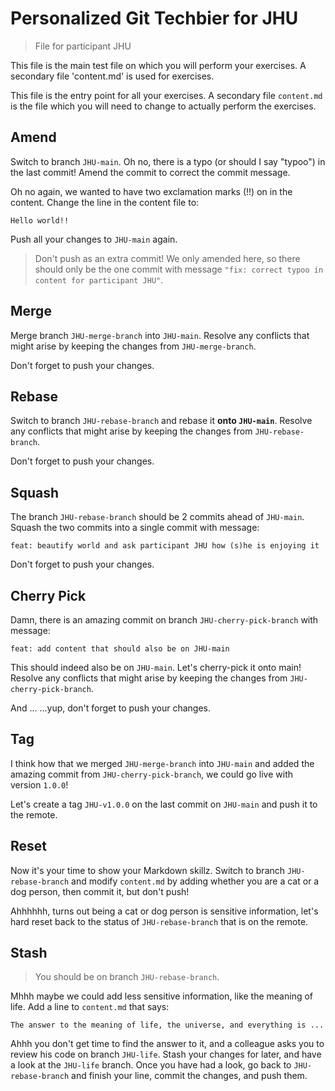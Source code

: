 # Personalized Git Techbier for JHU

> File for participant JHU

This file is the main test file on which you will perform your exercises. A
secondary file 'content.md' is used for  exercises.

This file is the entry point for all your exercises. A secondary file
`content.md` is the file which you will need to change to actually perform the
exercises.

## Amend

Switch to branch `JHU-main`. Oh no, there is a typo (or should I say "typoo") in
the last commit! Amend the commit to correct the commit message.

Oh no again, we wanted to have two exclamation marks (!!) on in the content.
Change the line in the content file to:

```
Hello world!!
```

Push all your changes to `JHU-main` again.

> Don't push as an extra commit! We only amended here, so there should only be
> the one commit with message
> `"fix: correct typoo in content for participant JHU"`.

## Merge

Merge branch `JHU-merge-branch` into `JHU-main`. Resolve any conflicts that might arise
by keeping the changes from `JHU-merge-branch`.

Don't forget to push your changes.

## Rebase

Switch to branch `JHU-rebase-branch` and rebase it **onto `JHU-main`**. Resolve any
conflicts that might arise by keeping the changes from `JHU-rebase-branch`.

Don't forget to push your changes.

## Squash

The branch `JHU-rebase-branch` should be 2 commits ahead of `JHU-main`. Squash the two
commits into a single commit with message:

```
feat: beautify world and ask participant JHU how (s)he is enjoying it
```

Don't forget to push your changes.

## Cherry Pick

Damn, there is an amazing commit on branch `JHU-cherry-pick-branch` with message:

```
feat: add content that should also be on JHU-main
```

This should indeed also be on `JHU-main`. Let's cherry-pick it onto main! Resolve
any conflicts that might arise by keeping the changes from `JHU-cherry-pick-branch`.

And ...
...yup, don't forget to push your changes.

## Tag

I think how that we merged `JHU-merge-branch` into `JHU-main` and added the amazing
commit from `JHU-cherry-pick-branch`, we could go live with version `1.0.0`!

Let's create a tag `JHU-v1.0.0` on the last commit on `JHU-main` and push it to the
remote.

## Reset

Now it's your time to show your Markdown skillz. Switch to branch `JHU-rebase-branch`
and modify `content.md` by adding whether you are a cat or a dog person, then
commit it, but don't push!

Ahhhhhh, turns out being a cat or dog person is sensitive information, let's
hard reset back to the status of `JHU-rebase-branch` that is on the remote.

## Stash

> You should be on branch `JHU-rebase-branch`.

Mhhh maybe we could add less sensitive information, like the meaning of life.
Add a line to `content.md` that says:

```
The answer to the meaning of life, the universe, and everything is ...
```

Ahhh you don't get time to find the answer to it, and a colleague asks you to
review his code on branch `JHU-life`. Stash your changes for later, and have a
look at the `JHU-life` branch. Once you have had a look, go back to
`JHU-rebase-branch` and finish your line, commit the changes, and push them.
